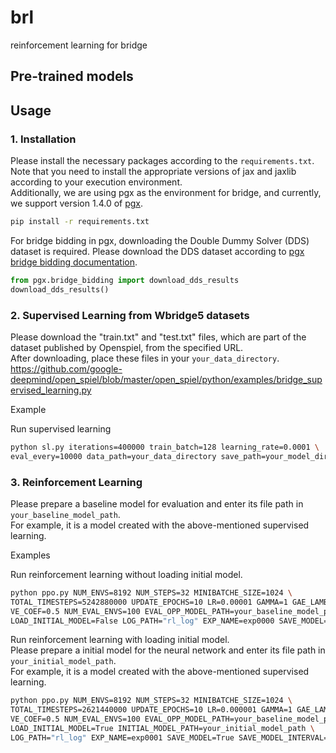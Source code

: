 # brl
reinforcement learning for bridge
## Pre-trained models

## Usage
### 1. Installation
Please install the necessary packages according to the `requirements.txt`.  
Note that you need to install the appropriate versions of jax and jaxlib according to your execution environment.  
Additionally, we are using pgx as the environment for bridge, and currently, we support version 1.4.0 of [pgx](https://github.com/sotetsuk/pgx). 
```bash
pip install -r requirements.txt
```
For bridge bidding in pgx, downloading the Double Dummy Solver (DDS) dataset is required. Please download the DDS dataset according to [pgx bridge bidding documentation](https://github.com/sotetsuk/pgx/blob/main/docs/bridge_bidding.md).
```py
from pgx.bridge_bidding import download_dds_results
download_dds_results()
```

### 2. Supervised Learning from Wbridge5 datasets
Please download the "train.txt" and "test.txt" files, which are part of the dataset published by Openspiel, from the specified URL.  
After downloading, place these files in your `your_data_directory`.  
https://github.com/google-deepmind/open_spiel/blob/master/open_spiel/python/examples/bridge_supervised_learning.py

Example  

Run supervised learning
```bash
python sl.py iterations=400000 train_batch=128 learning_rate=0.0001 \
eval_every=10000 data_path=your_data_directory save_path=your_model_directory
```


### 3. Reinforcement Learning
Please prepare a baseline model for evaluation and enter its file path in `your_baseline_model_path`.  
For example, it is a model created with the above-mentioned supervised learning. 

Examples  
  
Run reinforcement learning without loading initial model.

```bash
python ppo.py NUM_ENVS=8192 NUM_STEPS=32 MINIBATCHE_SIZE=1024 \
TOTAL_TIMESTEPS=5242880000 UPDATE_EPOCHS=10 LR=0.00001 GAMMA=1 GAE_LAMBDA=0.95 ENT_COEF=0.001 \
VE_COEF=0.5 NUM_EVAL_ENVS=100 EVAL_OPP_MODEL_PATH=your_baseline_model_path NUM_EVAL_STEP=10 \
LOAD_INITIAL_MODEL=False LOG_PATH="rl_log" EXP_NAME=exp0000 SAVE_MODEL=True SAVE_MODEL_INTERVAL=100
```

Run reinforcement learning with loading initial model.  
Please prepare a initial model for the neural network and enter its file path in `your_initial_model_path`.  
For example, it is a model created with the above-mentioned supervised learning.

```bash
python ppo.py NUM_ENVS=8192 NUM_STEPS=32 MINIBATCHE_SIZE=1024 \
TOTAL_TIMESTEPS=2621440000 UPDATE_EPOCHS=10 LR=0.000001 GAMMA=1 GAE_LAMBDA=0.95 ENT_COEF=0.001 \
VE_COEF=0.5 NUM_EVAL_ENVS=100 EVAL_OPP_MODEL_PATH=your_baseline_model_path NUM_EVAL_STEP=10 \
LOAD_INITIAL_MODEL=True INITIAL_MODEL_PATH=your_initial_model_path \
LOG_PATH="rl_log" EXP_NAME=exp0001 SAVE_MODEL=True SAVE_MODEL_INTERVAL=100
```
